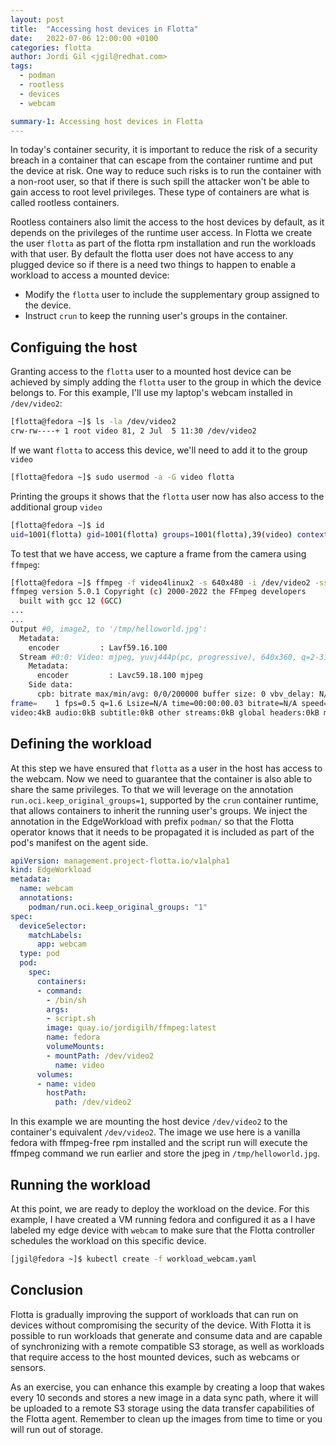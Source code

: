 ```yaml
---
layout: post
title:  "Accessing host devices in Flotta"
date:   2022-07-06 12:00:00 +0100
categories: flotta
author: Jordi Gil <jgil@redhat.com>
tags:
  - podman
  - rootless
  - devices
  - webcam

summary-1: Accessing host devices in Flotta
---
```


In today's container security, it is important to reduce the risk of a security breach in a container that can escape from the container runtime and put the device at risk. One way to reduce such risks is to run the container with a non-root user, so that if there is such spill the attacker won't be able to gain access to root level privileges. These type of containers are what is called rootless containers.

Rootless containers also limit the access to the host devices by default, as it depends on the privileges of the runtime user access. In Flotta we create the user `flotta` as part of the flotta rpm installation and run the workloads with that user. By default the flotta user does not have access to any plugged device so if there is a need two things to happen to enable a workload to access a mounted device:
* Modify the `flotta` user to include the supplementary group assigned to the device.
* Instruct `crun` to keep the running user's groups in the container.

## Configuing the host ##

Granting access to the `flotta` user to a mounted host device can be achieved by simply adding the `flotta` user to the group in which the device belongs to. For this example, I'll use my laptop's webcam installed in `/dev/video2`:

```bash
[flotta@fedora ~]$ ls -la /dev/video2
crw-rw----+ 1 root video 81, 2 Jul  5 11:30 /dev/video2
```

If we want `flotta` to access this device, we'll need to add it to the group `video`

```bash
[flotta@fedora ~]$ sudo usermod -a -G video flotta
```

Printing the groups it shows that the `flotta` user now has also access to the additional group `video`

```bash
[flotta@fedora ~]$ id
uid=1001(flotta) gid=1001(flotta) groups=1001(flotta),39(video) context=unconfined_u:unconfined_r:unconfined_t:s0-s0:c0.c1023
```

To test that we have access, we capture a frame from the camera using `ffmpeg`:

```bash
[flotta@fedora ~]$ ffmpeg -f video4linux2 -s 640x480 -i /dev/video2 -ss 0:0:2 -frames 1 /tmp/helloworld.jpg
ffmpeg version 5.0.1 Copyright (c) 2000-2022 the FFmpeg developers
  built with gcc 12 (GCC)
...
...
Output #0, image2, to '/tmp/helloworld.jpg':
  Metadata:
    encoder         : Lavf59.16.100
  Stream #0:0: Video: mjpeg, yuvj444p(pc, progressive), 640x360, q=2-31, 200 kb/s, 30 fps, 30 tbn
    Metadata:
      encoder         : Lavc59.18.100 mjpeg
    Side data:
      cpb: bitrate max/min/avg: 0/0/200000 buffer size: 0 vbv_delay: N/A
frame=    1 fps=0.5 q=1.6 Lsize=N/A time=00:00:00.03 bitrate=N/A speed=0.0166x    
video:4kB audio:0kB subtitle:0kB other streams:0kB global headers:0kB muxing overhead: unknown
```

## Defining the workload ##
At this step we have ensured that `flotta` as a user in the host has access to the webcam. Now we need to guarantee that the container is also able to share the same privileges. To that we will leverage on the annotation `run.oci.keep_original_groups=1`, supported by the `crun` container runtime, that allows containers to inherit the running user's groups. We inject the annotation in the EdgeWorkload with prefix `podman/` so that the Flotta operator knows that it needs to be propagated it is included as part of the pod's manifest on the agent side. 

```yaml
apiVersion: management.project-flotta.io/v1alpha1
kind: EdgeWorkload
metadata:
  name: webcam
  annotations:
    podman/run.oci.keep_original_groups: "1"
spec:
  deviceSelector:
    matchLabels:
      app: webcam
  type: pod
  pod:
    spec:
      containers:
      - command:
        - /bin/sh 
        args:
        - script.sh
        image: quay.io/jordigilh/ffmpeg:latest
        name: fedora
        volumeMounts:
        - mountPath: /dev/video2
          name: video
      volumes:
      - name: video 
        hostPath:
          path: /dev/video2
```

In this example we are mounting the host device `/dev/video2` to the container's equivalent `/dev/video2`. The image we use here is a vanilla fedora with ffmpeg-free rpm installed and the script run will execute the ffmpeg command we run earlier and store the jpeg in `/tmp/helloworld.jpg`.

## Running the workload ##

At this point, we are ready to deploy the workload on the device. For this example, I have created a VM running fedora and configured it as a I have labeled my edge device with `webcam` to make sure that the Flotta controller schedules the workload on this specific device.

```bash
[jgil@fedora ~]$ kubectl create -f workload_webcam.yaml
```

## Conclusion ##

Flotta is gradually improving the support of workloads that can run on devices without compromising the security of the device. With Flotta it is possible to run workloads that generate and consume data and are capable of synchronizing with a remote compatible S3 storage, as well as workloads that require access to the host mounted devices, such as webcams or sensors.

As an exercise, you can enhance this example by creating a loop that wakes every 10 seconds and stores a new image in a data sync path, where it will be uploaded to a remote S3 storage using the data transfer capabilities of the Flotta agent. Remember to clean up the images from time to time or you will run out of storage.